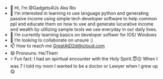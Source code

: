 - 👋 Hi, I’m @Gadgets4Us Aka Rio
- 👀 I’m interested in learning to use language python and generating passive income using simple tech developer software to help common ppl and educate them on how to use and generate lucurative income and wealth by utilizing sample tools we use everyday in our daily lives.
- 🌱 I’m currently learning basics on developer softwer for IOS/ Windows
- 💞️ I’m looking to collaborate on unsure :)
- 📫 How to reach me GreatAtD2d@icloud.com
- 😄 Pronouns: He/Them
- ⚡ Fun fact: I had an spiritual encounter with the Holy Spirit.😇😉 When I was 7 I told my mom I wanted to be a doctor or Lawyer when I grew up 😋

<!---
Gadgets4Us/Gadgets4Us is a ✨ special ✨ repository because its `README.md` (this file) appears on your GitHub profile.
You can click the Preview link to take a look at your changes.
--->
